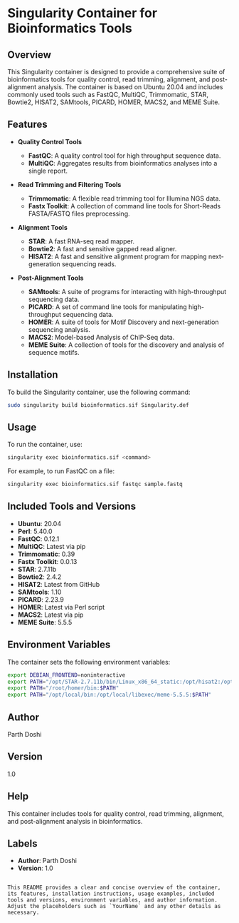 
# Singularity Container for Bioinformatics Tools

## Overview

This Singularity container is designed to provide a comprehensive suite of bioinformatics tools for quality control, read trimming, alignment, and post-alignment analysis. The container is based on Ubuntu 20.04 and includes commonly used tools such as FastQC, MultiQC, Trimmomatic, STAR, Bowtie2, HISAT2, SAMtools, PICARD, HOMER, MACS2, and MEME Suite.

## Features

- **Quality Control Tools**
  - **FastQC**: A quality control tool for high throughput sequence data.
  - **MultiQC**: Aggregates results from bioinformatics analyses into a single report.

- **Read Trimming and Filtering Tools**
  - **Trimmomatic**: A flexible read trimming tool for Illumina NGS data.
  - **Fastx Toolkit**: A collection of command line tools for Short-Reads FASTA/FASTQ files preprocessing.

- **Alignment Tools**
  - **STAR**: A fast RNA-seq read mapper.
  - **Bowtie2**: A fast and sensitive gapped read aligner.
  - **HISAT2**: A fast and sensitive alignment program for mapping next-generation sequencing reads.

- **Post-Alignment Tools**
  - **SAMtools**: A suite of programs for interacting with high-throughput sequencing data.
  - **PICARD**: A set of command line tools for manipulating high-throughput sequencing data.
  - **HOMER**: A suite of tools for Motif Discovery and next-generation sequencing analysis.
  - **MACS2**: Model-based Analysis of ChIP-Seq data.
  - **MEME Suite**: A collection of tools for the discovery and analysis of sequence motifs.

## Installation

To build the Singularity container, use the following command:

```bash
sudo singularity build bioinformatics.sif Singularity.def
```

## Usage

To run the container, use:

```bash
singularity exec bioinformatics.sif <command>
```

For example, to run FastQC on a file:

```bash
singularity exec bioinformatics.sif fastqc sample.fastq
```

## Included Tools and Versions

- **Ubuntu**: 20.04
- **Perl**: 5.40.0
- **FastQC**: 0.12.1
- **MultiQC**: Latest via pip
- **Trimmomatic**: 0.39
- **Fastx Toolkit**: 0.0.13
- **STAR**: 2.7.11b
- **Bowtie2**: 2.4.2
- **HISAT2**: Latest from GitHub
- **SAMtools**: 1.10
- **PICARD**: 2.23.9
- **HOMER**: Latest via Perl script
- **MACS2**: Latest via pip
- **MEME Suite**: 5.5.5

## Environment Variables

The container sets the following environment variables:

```bash
export DEBIAN_FRONTEND=noninteractive
export PATH="/opt/STAR-2.7.11b/bin/Linux_x86_64_static:/opt/hisat2:/opt/bowtie2:/opt/samtools-1.10:/usr/local/bin:/opt/FastQC:$PATH"
export PATH="/root/homer/bin:$PATH"
export PATH="/opt/local/bin:/opt/local/libexec/meme-5.5.5:$PATH"
```

## Author

Parth Doshi

## Version

1.0

## Help

This container includes tools for quality control, read trimming, alignment, and post-alignment analysis in bioinformatics.

## Labels

- **Author**: Parth Doshi
- **Version**: 1.0
```

This README provides a clear and concise overview of the container, its features, installation instructions, usage examples, included tools and versions, environment variables, and author information. Adjust the placeholders such as `YourName` and any other details as necessary.
